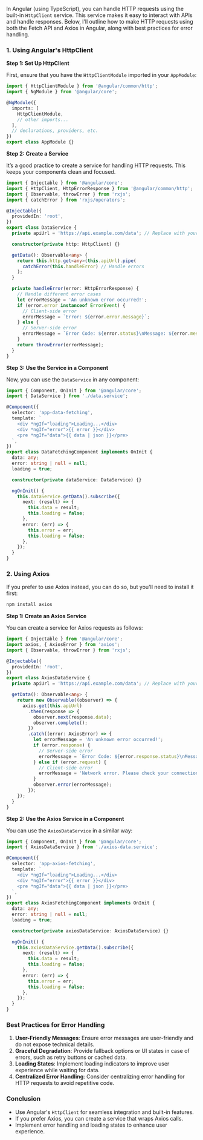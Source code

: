 In Angular (using TypeScript), you can handle HTTP requests using the built-in `HttpClient` service. This service makes it easy to interact with APIs and handle responses. Below, I’ll outline how to make HTTP requests using both the Fetch API and Axios in Angular, along with best practices for error handling.

### 1. Using Angular's HttpClient

**Step 1: Set Up HttpClient**

First, ensure that you have the `HttpClientModule` imported in your `AppModule`:

```typescript
import { HttpClientModule } from '@angular/common/http';
import { NgModule } from '@angular/core';

@NgModule({
  imports: [
    HttpClientModule,
    // other imports...
  ],
  // declarations, providers, etc.
})
export class AppModule {}
```

**Step 2: Create a Service**

It’s a good practice to create a service for handling HTTP requests. This keeps your components clean and focused.

```typescript
import { Injectable } from '@angular/core';
import { HttpClient, HttpErrorResponse } from '@angular/common/http';
import { Observable, throwError } from 'rxjs';
import { catchError } from 'rxjs/operators';

@Injectable({
  providedIn: 'root',
})
export class DataService {
  private apiUrl = 'https://api.example.com/data'; // Replace with your API URL

  constructor(private http: HttpClient) {}

  getData(): Observable<any> {
    return this.http.get<any>(this.apiUrl).pipe(
      catchError(this.handleError) // Handle errors
    );
  }

  private handleError(error: HttpErrorResponse) {
    // Handle different error cases
    let errorMessage = 'An unknown error occurred!';
    if (error.error instanceof ErrorEvent) {
      // Client-side error
      errorMessage = `Error: ${error.error.message}`;
    } else {
      // Server-side error
      errorMessage = `Error Code: ${error.status}\nMessage: ${error.message}`;
    }
    return throwError(errorMessage);
  }
}
```

**Step 3: Use the Service in a Component**

Now, you can use the `DataService` in any component:

```typescript
import { Component, OnInit } from '@angular/core';
import { DataService } from './data.service';

@Component({
  selector: 'app-data-fetching',
  template: `
    <div *ngIf="loading">Loading...</div>
    <div *ngIf="error">{{ error }}</div>
    <pre *ngIf="data">{{ data | json }}</pre>
  `,
})
export class DataFetchingComponent implements OnInit {
  data: any;
  error: string | null = null;
  loading = true;

  constructor(private dataService: DataService) {}

  ngOnInit() {
    this.dataService.getData().subscribe({
      next: (result) => {
        this.data = result;
        this.loading = false;
      },
      error: (err) => {
        this.error = err;
        this.loading = false;
      },
    });
  }
}
```

### 2. Using Axios

If you prefer to use Axios instead, you can do so, but you'll need to install it first:

```bash
npm install axios
```

**Step 1: Create an Axios Service**

You can create a service for Axios requests as follows:

```typescript
import { Injectable } from '@angular/core';
import axios, { AxiosError } from 'axios';
import { Observable, throwError } from 'rxjs';

@Injectable({
  providedIn: 'root',
})
export class AxiosDataService {
  private apiUrl = 'https://api.example.com/data'; // Replace with your API URL

  getData(): Observable<any> {
    return new Observable((observer) => {
      axios.get(this.apiUrl)
        .then(response => {
          observer.next(response.data);
          observer.complete();
        })
        .catch((error: AxiosError) => {
          let errorMessage = 'An unknown error occurred!';
          if (error.response) {
            // Server-side error
            errorMessage = `Error Code: ${error.response.status}\nMessage: ${error.response.data}`;
          } else if (error.request) {
            // Client-side error
            errorMessage = 'Network error. Please check your connection.';
          }
          observer.error(errorMessage);
        });
    });
  }
}
```

**Step 2: Use the Axios Service in a Component**

You can use the `AxiosDataService` in a similar way:

```typescript
import { Component, OnInit } from '@angular/core';
import { AxiosDataService } from './axios-data.service';

@Component({
  selector: 'app-axios-fetching',
  template: `
    <div *ngIf="loading">Loading...</div>
    <div *ngIf="error">{{ error }}</div>
    <pre *ngIf="data">{{ data | json }}</pre>
  `,
})
export class AxiosFetchingComponent implements OnInit {
  data: any;
  error: string | null = null;
  loading = true;

  constructor(private axiosDataService: AxiosDataService) {}

  ngOnInit() {
    this.axiosDataService.getData().subscribe({
      next: (result) => {
        this.data = result;
        this.loading = false;
      },
      error: (err) => {
        this.error = err;
        this.loading = false;
      },
    });
  }
}
```

### Best Practices for Error Handling

1. **User-Friendly Messages**: Ensure error messages are user-friendly and do not expose technical details.
2. **Graceful Degradation**: Provide fallback options or UI states in case of errors, such as retry buttons or cached data.
3. **Loading States**: Implement loading indicators to improve user experience while waiting for data.
4. **Centralized Error Handling**: Consider centralizing error handling for HTTP requests to avoid repetitive code.

### Conclusion

- Use Angular's `HttpClient` for seamless integration and built-in features.
- If you prefer Axios, you can create a service that wraps Axios calls.
- Implement error handling and loading states to enhance user experience.
